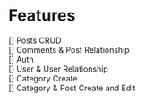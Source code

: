 # Features

[] Posts CRUD  
[] Comments & Post Relationship  
[] Auth  
[] User & User Relationship  
[] Category Create  
[] Category & Post Create and Edit  